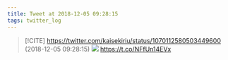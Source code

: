 ```yaml
---
title: Tweet at 2018-12-05 09:28:15
tags: twitter_log
---
```


> [!CITE] https://twitter.com/kaisekiriu/status/1070112580503449600 (2018-12-05 09:28:15)
> ![](https://twitter.com/kaisekiriu/status/1070112580503449600)
> https://t.co/NFfUn14EVx

